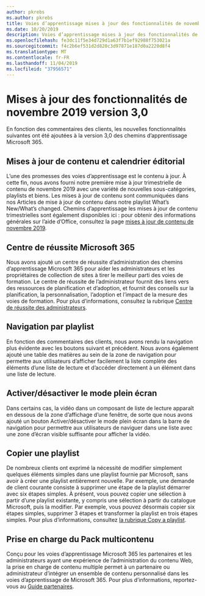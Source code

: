 ```yaml
---
author: pkrebs
ms.author: pkrebs
title: Voies d’apprentissage mises à jour des fonctionnalités de novembre 2019
ms.date: 10/20/2019
description: Voies d’apprentissage mises à jour des fonctionnalités de novembre 2019
ms.openlocfilehash: fe3dc11f5e34d729d1a63f7b1ef92988f753021a
ms.sourcegitcommit: f4c2b6ef531d2d820c3d97871e187d0a2220d8f4
ms.translationtype: MT
ms.contentlocale: fr-FR
ms.lasthandoff: 11/04/2019
ms.locfileid: "37956571"
---
```

# <a name="november-2019-version-30-feature-updates"></a>Mises à jour des fonctionnalités de novembre 2019 version 3,0
En fonction des commentaires des clients, les nouvelles fonctionnalités suivantes ont été ajoutées à la version 3,0 des chemins d’apprentissage Microsoft 365.

## <a name="content-updates-and-editorial-calendar"></a>Mises à jour de contenu et calendrier éditorial
L’une des promesses des voies d’apprentissage est le contenu à jour. À cette fin, nous avons fourni notre première mise à jour trimestrielle de contenu de novembre 2019 avec une variété de nouvelles sous-catégories, playlists et biens. Les mises à jour de contenu sont communiquées dans nos Articles de mise à jour de contenu dans notre playlist What’s New/What’s changed. Chemins d’apprentissage les mises à jour de contenu trimestrielles sont également disponibles ici : pour obtenir des informations générales sur l’aide d’Office, consultez la page [mises à jour de contenu de novembre 2019](custom_contentupdates.md).

## <a name="microsoft-365-success-center"></a>Centre de réussite Microsoft 365
Nous avons ajouté un centre de réussite d’administration des chemins d’apprentissage Microsoft 365 pour aider les administrateurs et les propriétaires de collection de sites à tirer le meilleur parti des voies de formation. Le centre de réussite de l’administrateur fournit des liens vers des ressources de planification et d’adoption, et fournit des conseils sur la planification, la personnalisation, l’adoption et l’impact de la mesure des voies de formation. Pour plus d’informations, consultez la rubrique [Centre de réussite des administrateurs](custom_successcenter.md).

## <a name="playlist-navigation"></a>Navigation par playlist
En fonction des commentaires des clients, nous avons rendu la navigation plus évidente avec les boutons suivant et précédent. Nous avons également ajouté une table des matières au sein de la zone de navigation pour permettre aux utilisateurs d’afficher facilement la liste complète des éléments d’une liste de lecture et d’accéder directement à un élément dans une liste de lecture.

## <a name="toggle-full-screen-mode"></a>Activer/désactiver le mode plein écran
Dans certains cas, la vidéo dans un composant de liste de lecture apparaît en dessous de la zone d’affichage d’une fenêtre, de sorte que nous avons ajouté un bouton Activer/désactiver le mode plein écran dans la barre de navigation pour permettre aux utilisateurs de naviguer dans une liste avec une zone d’écran visible suffisante pour afficher la vidéo.

## <a name="copy-a-playlist"></a>Copier une playlist
De nombreux clients ont exprimé la nécessité de modifier simplement quelques éléments simples dans une playlist fournie par Microsoft, sans avoir à créer une playlist entièrement nouvelle. Par exemple, une demande de client courante consiste à supprimer une étape de la playlist démarrer avec six étapes simples. À présent, vous pouvez copier une sélection à partir d’une playlist existante, y compris une sélection à partir du catalogue Microsoft, puis la modifier. Par exemple, vous pouvez désormais copier six étapes simples, supprimer 3 étapes et transformer la playlist en trois étapes simples. Pour plus d’informations, consultez [la rubrique Copy a playlist](custom_copyplaylist.md).

## <a name="multi-content-pack-support"></a>Prise en charge du Pack multicontenu
Conçu pour les voies d’apprentissage Microsoft 365 les partenaires et les administrateurs ayant une expérience de l’administration du contenu Web, la prise en charge de contenu multiple permet à un partenaire ou administrateur d’intégrer un ensemble de contenu personnalisé dans les voies d’apprentissage de Microsoft 365. Pour plus d’informations, reportez-vous au [Guide partenaires](custom_partnerguide.md).

